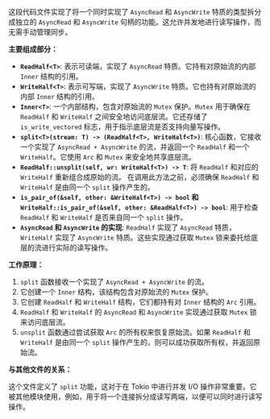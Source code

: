 这段代码文件实现了将一个同时实现了 `AsyncRead` 和 `AsyncWrite` 特质的类型拆分成独立的 `AsyncRead` 和 `AsyncWrite` 句柄的功能。这允许并发地进行读写操作，而无需手动管理同步。

**主要组成部分：**

*   **`ReadHalf<T>`**:  表示可读端，实现了 `AsyncRead` 特质。它持有对原始流的内部 `Inner` 结构的引用。
*   **`WriteHalf<T>`**: 表示可写端，实现了 `AsyncWrite` 特质。它也持有对原始流的内部 `Inner` 结构的引用。
*   **`Inner<T>`**:  一个内部结构，包含对原始流的 `Mutex` 保护。`Mutex` 用于确保在 `ReadHalf` 和 `WriteHalf` 之间安全地访问底层流。它还存储了 `is_write_vectored` 标志，用于指示底层流是否支持向量写操作。
*   **`split<T>(stream: T) -> (ReadHalf<T>, WriteHalf<T>)`**:  核心函数，它接收一个实现了 `AsyncRead + AsyncWrite` 的流，并返回一个 `ReadHalf` 和一个 `WriteHalf`。它使用 `Arc` 和 `Mutex` 来安全地共享底层流。
*   **`ReadHalf::unsplit(self, wr: WriteHalf<T>) -> T`**:  将 `ReadHalf` 和对应的 `WriteHalf` 重新组合成原始的流。  在调用此方法之前，必须确保 `ReadHalf` 和 `WriteHalf` 是由同一个 `split` 操作产生的。
*   **`is_pair_of(&self, other: &WriteHalf<T>) -> bool` 和 `WriteHalf::is_pair_of(&self, other: &ReadHalf<T>) -> bool`**:  用于检查 `ReadHalf` 和 `WriteHalf` 是否来自同一个 `split` 操作。
*   **`AsyncRead` 和 `AsyncWrite` 的实现**:  `ReadHalf` 实现了 `AsyncRead` 特质，`WriteHalf` 实现了 `AsyncWrite` 特质。这些实现通过获取 `Mutex` 锁来委托给底层的流进行实际的读写操作。

**工作原理：**

1.  `split` 函数接收一个实现了 `AsyncRead + AsyncWrite` 的流。
2.  它创建一个 `Inner` 结构，该结构包含对原始流的 `Mutex` 保护。
3.  它创建 `ReadHalf` 和 `WriteHalf` 结构，它们都持有对 `Inner` 结构的 `Arc` 引用。
4.  `ReadHalf` 和 `WriteHalf` 的 `AsyncRead` 和 `AsyncWrite` 实现通过获取 `Mutex` 锁来访问底层流。
5.  `unsplit` 函数通过尝试获取 `Arc` 的所有权来恢复原始流。如果 `ReadHalf` 和 `WriteHalf` 是由同一个 `split` 操作产生的，则可以成功获取所有权，并返回原始流。

**与其他文件的关系：**

这个文件定义了 `split` 功能，这对于在 Tokio 中进行并发 I/O 操作非常重要。它被其他模块使用，例如，用于将一个连接拆分成读写两端，以便可以同时进行读写操作。
